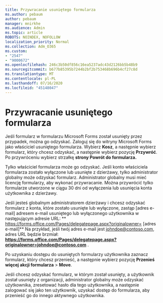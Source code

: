 ```yaml
---
title: Przywracanie usuniętego formularza
ms.author: pebaum
author: pebaum
manager: mnirkhe
ms.audience: Admin
ms.topic: article
ROBOTS: NOINDEX, NOFOLLOW
localization_priority: Normal
ms.collection: Adm_O365
ms.custom:
- "2547"
- "9000672"
ms.openlocfilehash: 246c3b50df856c16ea5237adc43d2126bb5b48b9
ms.sourcegitcommit: b677b85395b7244b2bf2b753468b696b4cf27c8d
ms.translationtype: MT
ms.contentlocale: pl-PL
ms.lasthandoff: 07/16/2020
ms.locfileid: "45148047"
---
```

# <a name="restore-a-deleted-form"></a>Przywracanie usuniętego formularza

Jeśli formularz w formularzu Microsoft Forms został usunięty przez przypadek, można go odzyskać. Zaloguj się do witryny Microsoft Forms jako właściciel usuniętego formularza. Wybierz **Kosz**, a następnie wybierz formularz, który chcesz odzyskać, a następnie wybierz pozycję **Przywróć**. Po przywróceniu wybierz strzałkę **strony Powrót do formularza.**

Tylko właściciel formularza może go odzyskać. Jeśli konto właściciela formularza zostało wyłączone lub usunięte z dzierżawy, tylko administrator globalny może odzyskać formularz. Administrator globalny musi mieć licencję formularzy, aby wykonać przywracanie. Można przywrócić tylko formularze utworzone w ciągu 30 dni od wyłączenia lub usunięcia konta użytkownika z dzierżawy.

Jeśli jesteś globalnym administratorem dzierżawy i chcesz odzyskać formularz z konta, które zostało usunięte lub wyłączone, zastąp [adres e-mail] adresem e-mail usuniętego lub wyłączonego użytkownika w następującym adresie URL: ** https://forms.office.com/Pages/delegatepage.aspx?originalowner= [adres e-mail]** Na przykład, jeśli twój adres e-mail jest johndoe@contoso.com, adres URL będzie brzmiał: **https://forms.office.com/Pages/delegatepage.aspx?originalowner=johndoe@contoso.com** . 

Po uzyskaniu dostępu do usuniętych formularzy użytkownika zaznacz formularz, który chcesz przenieść, a następnie wybierz pozycję **Przenieś więcej akcji formularza**  >  **Move**.

Jeśli chcesz odzyskać formularz, w którym został usunięty, a użytkownik został usunięty z organizacji, administrator globalny może odzyskać użytkownika, zresetować hasło dla tego użytkownika, a następnie zalogować się jako ten użytkownik, uzyskać dostęp do formularza, aby przenieść go do innego aktywnego użytkownika. 